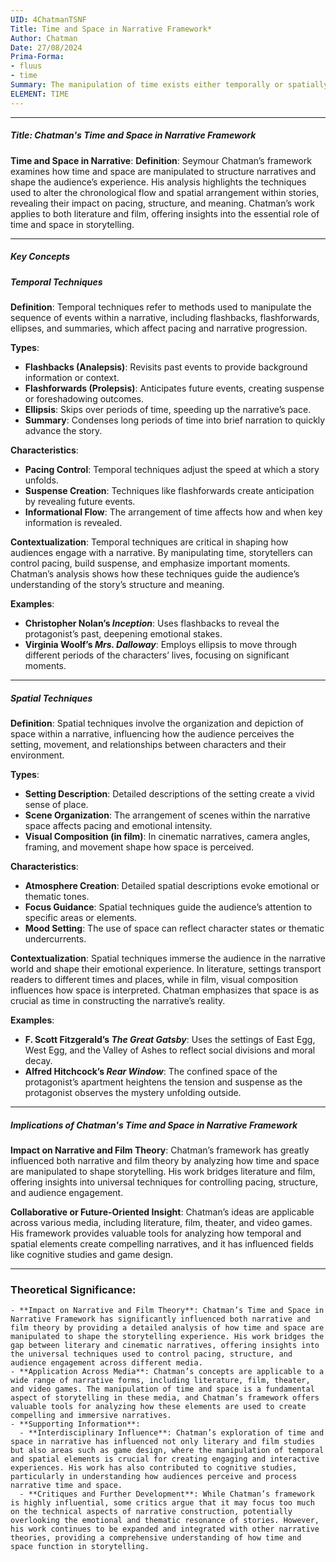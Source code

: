 ```yaml
---
UID: 4ChatmanTSNF
Title: Time and Space in Narrative Framework*
Author: Chatman
Date: 27/08/2024
Prima-Forma:
- fluus
- time
Summary: The manipulation of time exists either temporally or spatially.
ELEMENT: TIME
---
```


---

##### Title: Chatman's Time and Space in Narrative Framework

**Time and Space in Narrative**:
   **Definition**: Seymour Chatman’s framework examines how time and space are manipulated to structure narratives and shape the audience’s experience. His analysis highlights the techniques used to alter the chronological flow and spatial arrangement within stories, revealing their impact on pacing, structure, and meaning. Chatman’s work applies to both literature and film, offering insights into the essential role of time and space in storytelling.

---

##### Key Concepts

##### Temporal Techniques

**Definition**:
   Temporal techniques refer to methods used to manipulate the sequence of events within a narrative, including flashbacks, flashforwards, ellipses, and summaries, which affect pacing and narrative progression.

**Types**:
   - **Flashbacks (Analepsis)**: Revisits past events to provide background information or context.
   - **Flashforwards (Prolepsis)**: Anticipates future events, creating suspense or foreshadowing outcomes.
   - **Ellipsis**: Skips over periods of time, speeding up the narrative’s pace.
   - **Summary**: Condenses long periods of time into brief narration to quickly advance the story.

**Characteristics**:
   - **Pacing Control**: Temporal techniques adjust the speed at which a story unfolds.
   - **Suspense Creation**: Techniques like flashforwards create anticipation by revealing future events.
   - **Informational Flow**: The arrangement of time affects how and when key information is revealed.

**Contextualization**:
   Temporal techniques are critical in shaping how audiences engage with a narrative. By manipulating time, storytellers can control pacing, build suspense, and emphasize important moments. Chatman’s analysis shows how these techniques guide the audience’s understanding of the story’s structure and meaning.

**Examples**:
   - **Christopher Nolan’s *Inception***: Uses flashbacks to reveal the protagonist’s past, deepening emotional stakes.
   - **Virginia Woolf’s *Mrs. Dalloway***: Employs ellipsis to move through different periods of the characters’ lives, focusing on significant moments.

---

##### Spatial Techniques

**Definition**:
   Spatial techniques involve the organization and depiction of space within a narrative, influencing how the audience perceives the setting, movement, and relationships between characters and their environment.

**Types**:
   - **Setting Description**: Detailed descriptions of the setting create a vivid sense of place.
   - **Scene Organization**: The arrangement of scenes within the narrative space affects pacing and emotional intensity.
   - **Visual Composition (in film)**: In cinematic narratives, camera angles, framing, and movement shape how space is perceived.

**Characteristics**:
   - **Atmosphere Creation**: Detailed spatial descriptions evoke emotional or thematic tones.
   - **Focus Guidance**: Spatial techniques guide the audience’s attention to specific areas or elements.
   - **Mood Setting**: The use of space can reflect character states or thematic undercurrents.

**Contextualization**:
   Spatial techniques immerse the audience in the narrative world and shape their emotional experience. In literature, settings transport readers to different times and places, while in film, visual composition influences how space is interpreted. Chatman emphasizes that space is as crucial as time in constructing the narrative’s reality.

**Examples**:
   - **F. Scott Fitzgerald’s *The Great Gatsby***: Uses the settings of East Egg, West Egg, and the Valley of Ashes to reflect social divisions and moral decay.
   - **Alfred Hitchcock’s *Rear Window***: The confined space of the protagonist’s apartment heightens the tension and suspense as the protagonist observes the mystery unfolding outside.

---

##### Implications of Chatman's Time and Space in Narrative Framework

**Impact on Narrative and Film Theory**:
   Chatman’s framework has greatly influenced both narrative and film theory by analyzing how time and space are manipulated to shape storytelling. His work bridges literature and film, offering insights into universal techniques for controlling pacing, structure, and audience engagement.

**Collaborative or Future-Oriented Insight**:
   Chatman’s ideas are applicable across various media, including literature, film, theater, and video games. His framework provides valuable tools for analyzing how temporal and spatial elements create compelling narratives, and it has influenced fields like cognitive studies and game design.

---


### **Theoretical Significance**:
    - **Impact on Narrative and Film Theory**: Chatman’s Time and Space in Narrative Framework has significantly influenced both narrative and film theory by providing a detailed analysis of how time and space are manipulated to shape the storytelling experience. His work bridges the gap between literary and cinematic narratives, offering insights into the universal techniques used to control pacing, structure, and audience engagement across different media.
    - **Application Across Media**: Chatman’s concepts are applicable to a wide range of narrative forms, including literature, film, theater, and video games. The manipulation of time and space is a fundamental aspect of storytelling in these media, and Chatman’s framework offers valuable tools for analyzing how these elements are used to create compelling and immersive narratives.
    - **Supporting Information**:
      - **Interdisciplinary Influence**: Chatman’s exploration of time and space in narrative has influenced not only literary and film studies but also areas such as game design, where the manipulation of temporal and spatial elements is crucial for creating engaging and interactive experiences. His work has also contributed to cognitive studies, particularly in understanding how audiences perceive and process narrative time and space.
      - **Critiques and Further Development**: While Chatman’s framework is highly influential, some critics argue that it may focus too much on the technical aspects of narrative construction, potentially overlooking the emotional and thematic resonance of stories. However, his work continues to be expanded and integrated with other narrative theories, providing a comprehensive understanding of how time and space function in storytelling.